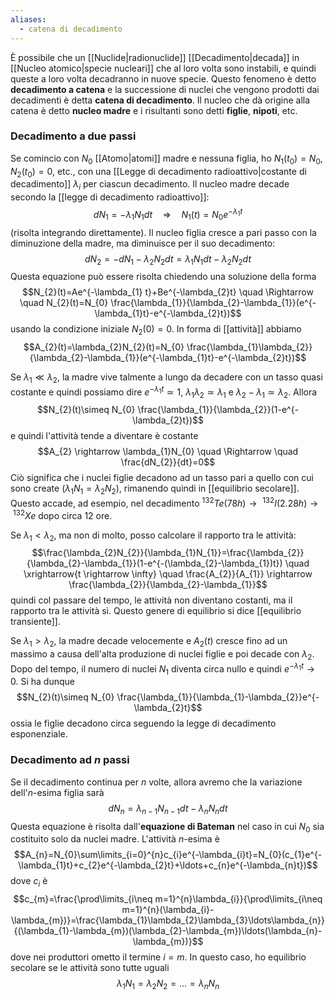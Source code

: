 ```yaml
---
aliases:
  - catena di decadimento
---
```

È possibile che un [[Nuclide|radionuclide]] [[Decadimento|decada]] in [[Nucleo atomico|specie nucleari]] che al loro volta sono instabili, e quindi queste a loro volta decadranno in nuove specie. Questo fenomeno è detto **decadimento a catena** e la successione di nuclei che vengono prodotti dai decadimenti è detta **catena di decadimento**. Il nucleo che dà origine alla catena è detto **nucleo madre** e i risultanti sono detti **figlie**, **nipoti**, etc.
### Decadimento a due passi
Se comincio con $N_{0}$ [[Atomo|atomi]] madre e nessuna figlia, ho $N_{1}(t_{0})=N_{0}$, $N_{2}(t_{0})=0$, etc., con una [[Legge di decadimento radioattivo|costante di decadimento]] $\lambda_{i}$ per ciascun decadimento. Il nucleo madre decade secondo la [[legge di decadimento radioattivo]]:
$$dN_{1}=-\lambda_{1}N_{1}dt \quad \Rightarrow \quad N_{1}(t)=N_{0}e^{-\lambda_{1}t}$$
(risolta integrando direttamente). Il nucleo figlia cresce a pari passo con la diminuzione della madre, ma diminuisce per il suo decadimento:
$$dN_{2}=-dN_{1}-\lambda_{2}N_{2}dt=\lambda_{1}N_{1}dt-\lambda_{2}N_{2}dt$$
Questa equazione può essere risolta chiedendo una soluzione della forma
$$N_{2}(t)=Ae^{-\lambda_{1} t}+Be^{-\lambda_{2}t} \quad \Rightarrow \quad N_{2}(t)=N_{0} \frac{\lambda_{1}}{\lambda_{2}-\lambda_{1}}(e^{-\lambda_{1}t}-e^{-\lambda_{2}t})$$
usando la condizione iniziale $N_{2}(0)=0$. In forma di [[attività]] abbiamo
$$A_{2}(t)=\lambda_{2}N_{2}(t)=N_{0} \frac{\lambda_{1}\lambda_{2}}{\lambda_{2}-\lambda_{1}}(e^{-\lambda_{1}t}-e^{-\lambda_{2}t})$$

Se $\lambda_{1}\ll \lambda_{2}$, la madre vive talmente a lungo da decadere con un tasso quasi costante e quindi possiamo dire $e^{-\lambda_{1}t}\simeq1$, $\lambda_{1}\lambda_{2}\simeq \lambda_{1}$ e $\lambda_{2}-\lambda_{1}\simeq \lambda_{2}$. Allora
$$N_{2}(t)\simeq N_{0} \frac{\lambda_{1}}{\lambda_{2}}(1-e^{-\lambda_{2}t})$$
e quindi l'attività tende a diventare è costante
$$A_{2} \rightarrow \lambda_{1}N_{0} \quad \Rightarrow \quad \frac{dN_{2}}{dt}=0$$
Ciò significa che i nuclei figlie decadono ad un tasso pari a quello con cui sono create ($\lambda_{1}N_{1}=\lambda_{2}N_{2}$), rimanendo quindi in [[equilibrio secolare]]. Questo accade, ad esempio, nel decadimento $^{132}Te(78h) \rightarrow\ ^{132}I(2.28h) \rightarrow\ ^{132}Xe$ dopo circa 12 ore.

Se $\lambda_{1}<\lambda_{2}$, ma non di molto, posso calcolare il rapporto tra le attività:
$$\frac{\lambda_{2}N_{2}}{\lambda_{1}N_{1}}=\frac{\lambda_{2}}{\lambda_{2}-\lambda_{1}}(1-e^{-(\lambda_{2}-\lambda_{1})t}) \quad \xrightarrow{t \rightarrow \infty} \quad \frac{A_{2}}{A_{1}} \rightarrow \frac{\lambda_{2}}{\lambda_{2}-\lambda_{1}}$$
quindi col passare del tempo, le attività non diventano costanti, ma il rapporto tra le attività sì. Questo genere di equilibrio si dice [[equilibrio transiente]].

Se $\lambda_{1}>\lambda_{2}$, la madre decade velocemente e $A_{2}(t)$ cresce fino ad un massimo a causa dell'alta produzione di nuclei figlie e poi decade con $\lambda_{2}$. Dopo del tempo, il numero di nuclei $N_{1}$ diventa circa nullo e quindi $e^{-\lambda_{1}t}\rightarrow 0$. Si ha dunque
$$N_{2}(t)\simeq N_{0} \frac{\lambda_{1}}{\lambda_{1}-\lambda_{2}}e^{-\lambda_{2}t}$$
ossia le figlie decadono circa seguendo la legge di decadimento esponenziale.
### Decadimento ad $n$ passi
Se il decadimento continua per $n$ volte, allora avremo che la variazione dell'$n$-esima figlia sarà
$$dN_{n}=\lambda_{n-1}N_{n-1}dt-\lambda_{n}N_{n}dt$$
Questa equazione è risolta dall'**equazione di Bateman** nel caso in cui $N_{0}$ sia costituito solo da nuclei madre. L'attività $n$-esima è
$$A_{n}=N_{0}\sum\limits_{i=0}^{n}c_{i}e^{-\lambda_{i}t}=N_{0}(c_{1}e^{-\lambda_{1}t}+c_{2}e^{-\lambda_{2}t}+\ldots+c_{n}e^{-\lambda_{n}t})$$
dove $c_{i}$ è
$$c_{m}=\frac{\prod\limits_{i\neq m=1}^{n}\lambda_{i}}{\prod\limits_{i\neq m=1}^{n}(\lambda_{i}-\lambda_{m})}=\frac{\lambda_{1}\lambda_{2}\lambda_{3}\ldots\lambda_{n}}{(\lambda_{1}-\lambda_{m})(\lambda_{2}-\lambda_{m})\ldots(\lambda_{n}-\lambda_{m})}$$
dove nei produttori ometto il termine $i=m$. In questo caso, ho equilibrio secolare se le attività sono tutte uguali
$$\lambda_{1}N_{1}=\lambda_{2}N_{2}=\ldots=\lambda_{n}N_{n}$$
